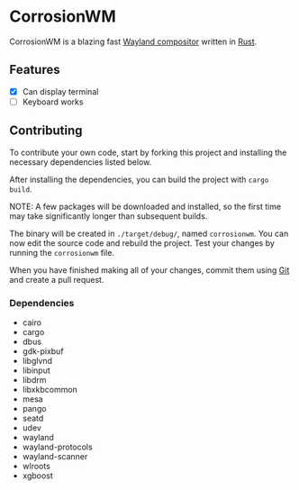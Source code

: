 # CorrosionWM
CorrosionWM is a blazing fast [Wayland compositor](https://wayland.freedesktop.org/) written in [Rust](https://www.rust-lang.org/).

## Features

[//]: # (I have no clue where this project is going, so here will be some placeholder items)

- [x] Can display terminal
- [ ] Keyboard works

## Contributing
To contribute your own code, start by forking this project and installing the necessary dependencies listed below.

After installing the dependencies, you can build the project with `cargo build`.

NOTE: A few packages will be downloaded and installed, so the first time may take significantly longer than subsequent builds.

The binary will be created in `./target/debug/`, named `corrosionwm`. You can now edit the source code and rebuild the project.
Test your changes by running the `corrosionwm` file.

When you have finished making all of your changes, commit them using [Git](https://git-scm.com/) and create a pull request.

### Dependencies

[//]: # (copied from the shell.nix file, please update later)

- cairo
- cargo
- dbus
- gdk-pixbuf
- libglvnd
- libinput
- libdrm
- libxkbcommon
- mesa
- pango
- seatd
- udev
- wayland
- wayland-protocols
- wayland-scanner
- wlroots
- xgboost

